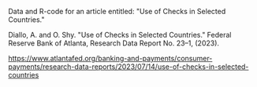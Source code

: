 Data and R-code for an article entitled: "Use of Checks in Selected Countries." 

Diallo, A. and O. Shy. "Use of Checks in Selected Countries." Federal Reserve Bank of Atlanta, Research Data Report No. 23–1, (2023). 

https://www.atlantafed.org/banking-and-payments/consumer-payments/research-data-reports/2023/07/14/use-of-checks-in-selected-countries 
